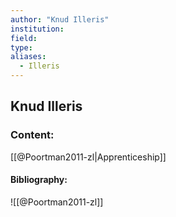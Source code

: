 ```yaml
---
author: "Knud Illeris"
institution:
field:
type:
aliases:
  - Illeris
---
```


## Knud Illeris

### Content:
[[@Poortman2011-zl|Apprenticeship]]

#### Bibliography:

![[@Poortman2011-zl]]